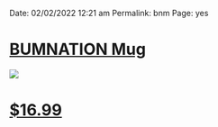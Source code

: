 
Date: 02/02/2022 12:21 am
Permalink: bnm
Page: yes

# [BUMNATION Mug](https://nashp.creator-spring.com/listing/bumnation-mug)

![](https://vangogh.teespring.com/v3/image/OlhKqcosj6B1IsLD3ZFfeeLjRts/800/800.jpg)

# [$16.99](https://nashp.creator-spring.com/listing/bumnation-mug)
